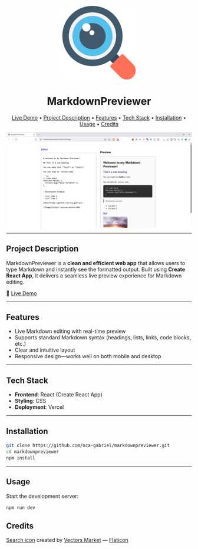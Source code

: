 <p align="center">
  <a href="https://markdownpreviewer-lovat.vercel.app" target="_blank">
    <img src="./public/logo.png" alt="MarkdownPreviewer Demo" width="200"/>
  </a>
</p>

<h1 align="center">MarkdownPreviewer</h1>

<p align="center">
  <a href="https://markdownpreviewer-lovat.vercel.app" target="_blank">Live Demo</a> •
  <a href="#project-description">Project Description</a> •
  <a href="#features">Features</a> •
  <a href="#tech-stack">Tech Stack</a> •
  <a href="#installation">Installation</a> •
  <a href="#usage">Usage</a> •
  <a href="#credits">Credits</a>
</p>

<img src="./public/preview.png" alt="MarkdownPreviewer Screenshot" align="center" width="auto" height="auto">

---

## Project Description

MarkdownPreviewer is a **clean and efficient web app** that allows users to type Markdown and instantly see the formatted output. Built using **Create React App**, it delivers a seamless live preview experience for Markdown editing.

🔗 [Live Demo](https://markdownpreviewer-lovat.vercel.app)

---

## Features

- Live Markdown editing with real-time preview
- Supports standard Markdown syntax (headings, lists, links, code blocks, etc.)
- Clear and intuitive layout
- Responsive design—works well on both mobile and desktop

---

## Tech Stack

- **Frontend**: React (Create React App)
- **Styling**: CSS
- **Deployment**: Vercel

---

## Installation

```bash
git clone https://github.com/nca-gabriel/markdownpreviewer.git
cd markdownpreviewer
npm install
```
---


## Usage

Start the development server:

```bash
npm run dev
```

## Credits 
[Search icon](https://www.flaticon.com/free-icon/search_607554) created by [Vectors Market](https://www.flaticon.com/authors/vectors-market) — [Flaticon](https://www.flaticon.com/)


